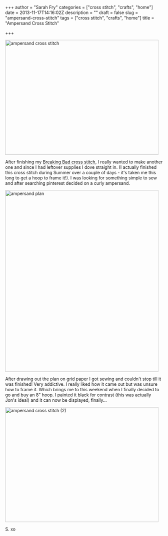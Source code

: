 +++
author = "Sarah Fry"
categories = ["cross stitch", "crafts", "home"]
date = 2013-11-17T14:16:02Z
description = ""
draft = false
slug = "ampersand-cross-stitch"
tags = ["cross stitch", "crafts", "home"]
title = "Ampersand Cross Stitch"

+++


<a href="https://yayfryday.com/images/2013/11/ampersand-cross-stitch.jpg"><img class="alignnone size-full wp-image-2025" alt="ampersand cross stitch" src="https://yayfryday.com/images/2013/11/ampersand-cross-stitch.jpg" width="490" height="367" /></a>

After finishing my <a title="Breaking Bad Cross Stitch" href="http://sweetaspi.co.uk/2013/09/10/breaking-bad-cross-stitch/" target="_blank">Breaking Bad cross stitch</a>, I really wanted to make another one and since I had leftover supplies I dove straight in. (I actually finished this cross stitch during Summer over a couple of days - it's taken me this long to get a hoop to frame it!). I was looking for something simple to sew and after searching pinterest decided on a curly ampersand.

<a href="https://yayfryday.com/images/2013/11/ampersand-plan.jpg"><img class="alignnone size-full wp-image-2023" alt="ampersand plan" src="https://yayfryday.com/images/2013/11/ampersand-plan.jpg" width="490" height="580" /></a>

After drawing out the plan on grid paper I got sewing and couldn't stop till it was finished! Very addictive. I really liked how it came out but was unsure how to frame it. Which brings me to this weekend when I finally decided to go and buy an 8" hoop. I painted it black for contrast (this was actually Jon's idea!) and it can now be displayed, finally...

<a href="https://yayfryday.com/images/2013/11/ampersand-cross-stitch-2.jpg"><img class="alignnone size-full wp-image-2024" alt="ampersand cross stitch (2)" src="https://yayfryday.com/images/2013/11/ampersand-cross-stitch-2.jpg" width="490" height="367" /></a>

S. xo


